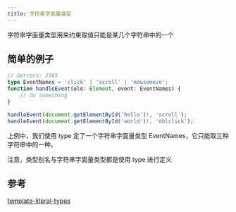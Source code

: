 ```yaml
---
title: 字符串字面量类型
---
```


字符串字面量类型用来约束取值只能是某几个字符串中的一个

## 简单的例子
```ts twoslash
// @errors: 2345
type EventNames = 'click' | 'scroll' | 'mousemove';
function handleEvent(ele: Element, event: EventNames) {
    // do something
}

handleEvent(document.getElementById('hello')!, 'scroll');  
handleEvent(document.getElementById('world')!, 'dblclick');
```

上例中，我们使用 type 定了一个字符串字面量类型 EventNames，它只能取三种字符串中的一种。

注意，类型别名与字符串字面量类型都是使用 type 进行定义

## 参考
[template-literal-types](https://www.typescriptlang.org/docs/handbook/2/template-literal-types.html)